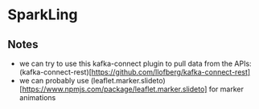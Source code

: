 # SparkLing

## Notes
- we can try to use this kafka-connect plugin to pull data from the APIs: (kafka-connect-rest)[https://github.com/llofberg/kafka-connect-rest]
- we can probably use (leaflet.marker.slideto)[https://www.npmjs.com/package/leaflet.marker.slideto] for marker animations

